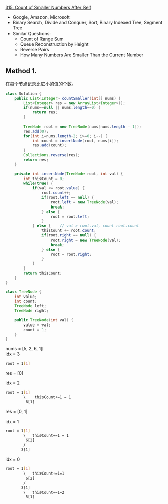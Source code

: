 [315. Count of Smaller Numbers After Self](https://leetcode.com/problems/count-of-smaller-numbers-after-self/)

* Google, Amazon, Microsoft
* Binary Search, Divide and Conquer, Sort, Binary Indexed Tree, Segment Tree
* Similar Questions:
    * Count of Range Sum
    * Queue Reconstruction by Height
    * Reverse Pairs
    * How Many Numbers Are Smaller Than the Current Number
    
    
## Method 1.
在每个节点记录比它小的值的个数。
```java
class Solution {
    public List<Integer> countSmaller(int[] nums) {
        List<Integer> res = new ArrayList<Integer>();
        if(nums==null || nums.length==0) {
            return res;
        }
        
        TreeNode root = new TreeNode(nums[nums.length - 1]);
        res.add(0);
        for(int i=nums.length-2; i>=0; i--) {
            int count = insertNode(root, nums[i]);
            res.add(count);
        }
        Collections.reverse(res);
        return res;
    }
    
    private int insertNode(TreeNode root, int val) {
        int thisCount = 0;
        while(true) {
            if(val <= root.value) {
                root.count++;
                if(root.left == null) {
                    root.left = new TreeNode(val);
                    break;
                } else {
                    root = root.left;
                }
            } else {    // val > root.val, count root.count
                thisCount += root.count;
                if(root.right == null) {
                    root.right = new TreeNode(val);
                    break;
                } else {
                    root = root.right;
                }
            }
        }
        return thisCount;
    }
}

class TreeNode {
    int value;
    int count;
    TreeNode left;
    TreeNode right;
    
    public TreeNode(int val) {
        value = val;
        count = 1;
    }
}
```

nums = [5, 2, 6, 1]     
idx = 3     
```bash
root = 1[1]
```
res = [0]

idx = 2
```bash
root = 1[1]
        \    thisCount+=1 = 1
         6[1]
```
res = [0, 1]

idx = 1
```bash
root = 1[1]
        \   thisCount+=1 = 1
         6[2] 
        /
       3[1]
```

idx = 0
```bash
root = 1[1]
        \   thisCount+=1=1
         6[2] 
        /
       3[1]
        \   thisCount+=1=2
         5[1]
```











